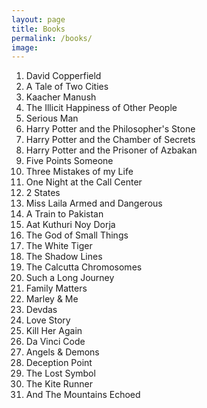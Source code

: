 ```yaml
---
layout: page
title: Books
permalink: /books/
image: 
---
```

1. David Copperfield
2. A Tale of Two Cities
3. Kaacher Manush
4. The Illicit Happiness of Other People
5. Serious Man
6. Harry Potter and the Philosopher's Stone
7. Harry Potter and the Chamber of Secrets
8. Harry Potter and the Prisoner of Azbakan
9. Five Points Someone
10. Three Mistakes of my Life
11. One Night at the Call Center
12. 2 States
13. Miss Laila Armed and Dangerous
14. A Train to Pakistan
15. Aat Kuthuri Noy Dorja
16. The God of Small Things
17. The White Tiger
18. The Shadow Lines
19. The Calcutta Chromosomes
20. Such a Long Journey
21. Family Matters
22. Marley & Me
23. Devdas
24. Love Story
25. Kill Her Again
26. Da Vinci Code
27. Angels & Demons
28. Deception Point
29. The Lost Symbol
30. The Kite Runner
31. And The Mountains Echoed



